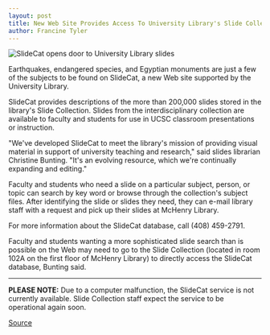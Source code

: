 ```yaml
---
layout: post
title: New Web Site Provides Access To University Library's Slide Collection
author: Francine Tyler
---
```


![SlideCat opens door to University Library slides][2]

Earthquakes, endangered species, and Egyptian monuments are just a few of the subjects to be found on SlideCat, a new Web site supported by the University Library.

SlideCat provides descriptions of the more than 200,000 slides stored in the library's Slide Collection. Slides from the interdisciplinary collection are available to faculty and students for use in UCSC classroom presentations or instruction.

"We've developed SlideCat to meet the library's mission of providing visual material in support of university teaching and research," said slides librarian Christine Bunting. "It's an evolving resource, which we're continually expanding and editing."

Faculty and students who need a slide on a particular subject, person, or topic can search by key word or browse through the collection's subject files. After identifying the slide or slides they need, they can e-mail library staff with a request and pick up their slides at McHenry Library.

For more information about the SlideCat database, call (408) 459-2791.

Faculty and students wanting a more sophisticated slide search than is possible on the Web may need to go to the Slide Collection (located in room 102A on the first floor of McHenry Library) to directly access the SlideCat database, Bunting said.

* * *

**PLEASE NOTE:** Due to a computer malfunction, the SlideCat service is not currently available. Slide Collection staff expect the service to be operational again soon.

[2]: http://www1.ucsc.edu/oncampus/art/slidecat.97-11-17.jpg

[Source](http://www1.ucsc.edu/oncampus/currents/97-11-17/slidecat.htm "Permalink to SlideCat database provides access to UCSC slides: 11-17-97")
